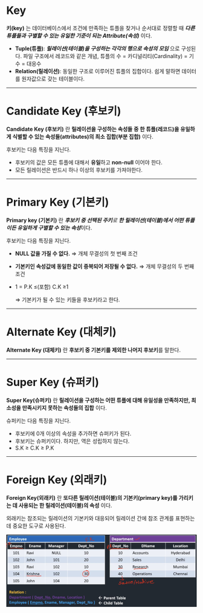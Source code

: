 # Key
**키(key)** 는 데이터베이스에서 조건에 만족하는 튜플을 찾거나 순서대로 정렬할 때 ***다른 튜플들과 구별할 수 있는 유일한 기준이 되는 Attribute(속성)*** 이다.

- **Tuple(튜플)**: ***릴레이션(테이블)을 구성하는 각각의 행으로 속성의 모임*** 으로 구성된다. 파일 구조에서 레코드와 같은 개념, 튜플의 수 = 카디널리티(Cardinality) = 기수 = 대응수
- **Relation(릴레이션)**: 동일한 구조로 이루어진 튜플의 집합이다. 쉽게 말하면 데이터를 원자값으로 갖는 테이블이다.

---

# Candidate Key (후보키)

**Candidate Key (후보키)** 란 **릴레이션을 구성하는 속성들 중 한 튜플(레코드)을 유일하게 식별할 수 있는 속성들(attributes)의 최소 집합(부분 집합)** 이다.

후보키는 다음 특징을 지닌다.

- 후보키의 값은 모든 튜플에 대해서 **유일**하고 **non-null** 이어야 한다.
- 모든 릴레이션은 반드시 하나 이상의 후보키를 가져야한다.

---

# Primary Key (기본키)

**Primary key (기본키)** 란 ***후보키 중 선택된 주키**로 **한 릴레이션(테이블)에서 어떤 튜플이든 유일하게 구별할 수 있는 속성***이다.

후보키는 다음 특징을 지닌다.

- **NULL 값을 가질 수 없다.** ⇒ 개체 무결성의 첫 번째 조건
- **기본키인 속성값에 동일한 값이 중복되어 저장될 수 없다.** ⇒ 개체 무결성의 두 번째 조건
- 1 = P.K ≤(포함) C.K ≥1
    
    ⇒ 기본키가 될 수 있는 키들을 후보키라고 한다.
    

---

# Alternate Key (대체키)

**Alternate Key (대체키)** 란 **후보키 중 기본키를 제외한 나머지 후보키**를 말한다.

---

# Super Key (슈퍼키)

**Super Key(슈퍼키)** 란 **릴레이션을 구성하는 어떤 튜플에 대해 유일성을 만족하지만, 최소성을 만족시키지 못하는 속성들의 집합** 이다.

슈퍼키는 다음 특징을 지닌다.

- 후보키에 0개 이상의 속성을 추가하면 슈퍼키가 된다.
- 후보키는 슈퍼키이다. 하지만, 역은 성립하지 않는다.
- S.K ≥ C.K ≥ P.K

---

# Foreign Key (외래키)

**Foreign Key(외래키)** 란 **또다른 릴레이션(테이블)의 기본키(primary key)를 가리키는 데 사용되는 한 릴레이션(테이블)의 속성** 이다.

외래키는 참조되는 릴레이션의 기본키와 대응되어 릴레이션 간에 참조 관계를 표현하는데 중요한 도구로 사용된다.

![Untitled](../img/database/key.png)